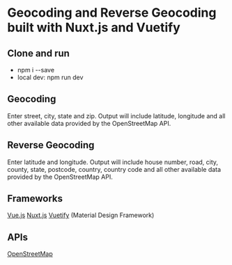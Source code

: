 


# Geocoding and Reverse Geocoding built with Nuxt.js and Vuetify

## Clone and run

* npm i --save
* local dev: npm run dev

## Geocoding

Enter street, city, state and zip. 
Output will include latitude, longitude and all other available data provided by the OpenStreetMap API.

## Reverse Geocoding

Enter latitude and longitude. 
Output will include house number, road, city, county, state, postcode, country, country code and all other available data provided by the OpenStreetMap API.

## Frameworks

[Vue.js](http://vuejs.org/)
[Nuxt.js](https://nuxtjs.org/)
[Vuetify](https://vuetifyjs.com/en/) (Material Design Framework)

## APIs

[OpenStreetMap](https://www.openstreetmap.org/)